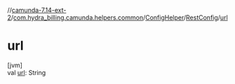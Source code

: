 //[camunda-7.14-ext-2](../../../../index.md)/[com.hydra_billing.camunda.helpers.common](../../index.md)/[ConfigHelper](../index.md)/[RestConfig](index.md)/[url](url.md)

# url

[jvm]\
val [url](url.md): String
